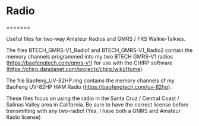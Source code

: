 # Radio
=======

Useful files for two-way Amateur Radios and GMRS / FRS Walkie-Talkies.

The files BTECH_GMRS-V1_Radio1 and BTECH_GMRS-V1_Radio2 contain the memory channels programmed into my two BTECH GMRS-V1 radios (https://baofengtech.com/gmrs-v1) for use with the CHIRP software (https://chirp.danplanet.com/projects/chirp/wiki/Home).  

The file Baofeng_UV-82HP.img contains the memory channels of my BaoFeng UV-82HP HAM Radio (https://baofengtech.com/uv-82hp).

These files focus on using the radio in the Santa Cruz / Central Coast / Salinas Valley area in California. 
Be sure to have the correct license before transmitting with any two-radio! (Yes, I have both a GMRS and Amateur Radio license)
